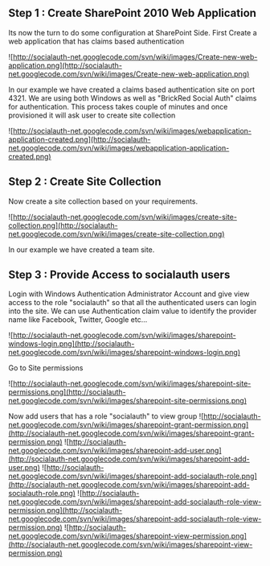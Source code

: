 ## Step 1 : Create SharePoint 2010 Web Application ##
Its now the turn to do some configuration at SharePoint Side. First Create a web application that has claims based authentication

![http://socialauth-net.googlecode.com/svn/wiki/images/Create-new-web-application.png](http://socialauth-net.googlecode.com/svn/wiki/images/Create-new-web-application.png)

In our example we have created a claims based authentication site on port 4321. We are using both Windows as well as "BrickRed Social Auth" claims for authentication. This process takes couple of minutes and once provisioned it will ask user to create site collection

![http://socialauth-net.googlecode.com/svn/wiki/images/webapplication-application-created.png](http://socialauth-net.googlecode.com/svn/wiki/images/webapplication-application-created.png)


## Step 2 : Create Site Collection ##

Now create a site collection based on your requirements.

![http://socialauth-net.googlecode.com/svn/wiki/images/create-site-collection.png](http://socialauth-net.googlecode.com/svn/wiki/images/create-site-collection.png)

In our example we have created a team site.

## Step 3 : Provide Access to socialauth users ##

Login with Windows Authentication Administrator Account and give view access to the role "socialauth" so that all the authenticated users can login into the site. We can use Authentication claim value to identify the provider name like Facebook, Twitter, Google etc...

![http://socialauth-net.googlecode.com/svn/wiki/images/sharepoint-windows-login.png](http://socialauth-net.googlecode.com/svn/wiki/images/sharepoint-windows-login.png)

Go to Site permissions

![http://socialauth-net.googlecode.com/svn/wiki/images/sharepoint-site-permissions.png](http://socialauth-net.googlecode.com/svn/wiki/images/sharepoint-site-permissions.png)

Now add users that has a role "socialauth" to view group
![http://socialauth-net.googlecode.com/svn/wiki/images/sharepoint-grant-permission.png](http://socialauth-net.googlecode.com/svn/wiki/images/sharepoint-grant-permission.png)
![http://socialauth-net.googlecode.com/svn/wiki/images/sharepoint-add-user.png](http://socialauth-net.googlecode.com/svn/wiki/images/sharepoint-add-user.png)
![http://socialauth-net.googlecode.com/svn/wiki/images/sharepoint-add-socialauth-role.png](http://socialauth-net.googlecode.com/svn/wiki/images/sharepoint-add-socialauth-role.png)
![http://socialauth-net.googlecode.com/svn/wiki/images/sharepoint-add-socialauth-role-view-permission.png](http://socialauth-net.googlecode.com/svn/wiki/images/sharepoint-add-socialauth-role-view-permission.png)
![http://socialauth-net.googlecode.com/svn/wiki/images/sharepoint-view-permission.png](http://socialauth-net.googlecode.com/svn/wiki/images/sharepoint-view-permission.png)

